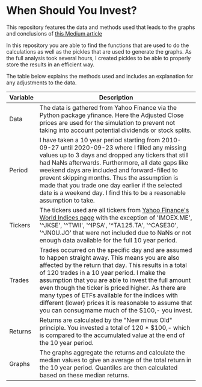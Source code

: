 # When Should You Invest?
This repository features the data and methods used that leads to the graphs and conclusions of [this Medium article](https://medium.com/@jer.bouma/when-should-you-invest-41fae0d25c85)

In this repository you are able to find the functions that are used to do the calculations as well as the pickles that are used to generate the graphs. As the full analysis took several hours, I created pickles to be able to properly store the results in an efficient way.

The table below explains the methods used and includes an explanation for any adjustments to the data.

| Variable  | Description  |
| --------- | ------------ |
| Data      | The data is gathered from Yahoo Finance via the Python package yfinance. Here the Adjusted Close prices are used for the simulation to prevent not taking into account potential dividends or stock splits. 
| Period    | I have taken a 10 year period starting from 2010-09-27 until 2020-09-23 where I filled any missing values up to 3 days and dropped any tickers that still had NaNs afterwards. Furthermore, all date gaps like weekend days are included and forward-filled to prevent skipping months. Thus the assumption is made that you trade one day earlier if the selected date is a weekend day. I find this to be a reasonable assumption to take.
| Tickers   | The tickers used are all tickers from [Yahoo Finance's World Indices page](https://finance.yahoo.com/world-indices) with the exception of 'IMOEX.ME', '^JKSE', '^TWII', '^IPSA', '^TA125.TA', '^CASE30', '^JN0U.JO' that were not included due to NaNs or not enough data available for the full 10 year period.
| Trades    | Trades occurred on the specific day and are assumed to happen straight away. This means you are also affected by the return that day. This results in a total of 120 trades in a 10 year period. I make the assumption that you are able to invest the full amount even though the ticker is priced higher. As there are many types of ETFs available for the indices with different (lower) prices it is reasonable to assume that you can consugmame much of the $100,- you invest.
| Returns   | Returns are calculated by the "New minus Old" principle. You invested a total of 120 * $100,- which is compared to the accumulated value at the end of the 10 year period.
| Graphs    | The graphs aggregate the returns and calculate the median values to give an average of the total return in the 10 year period. Quantiles are then calculated based on these median returns.
